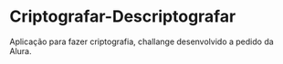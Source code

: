 # Criptografar-Descriptografar
Aplicação para fazer criptografia, challange desenvolvido a pedido da Alura.
